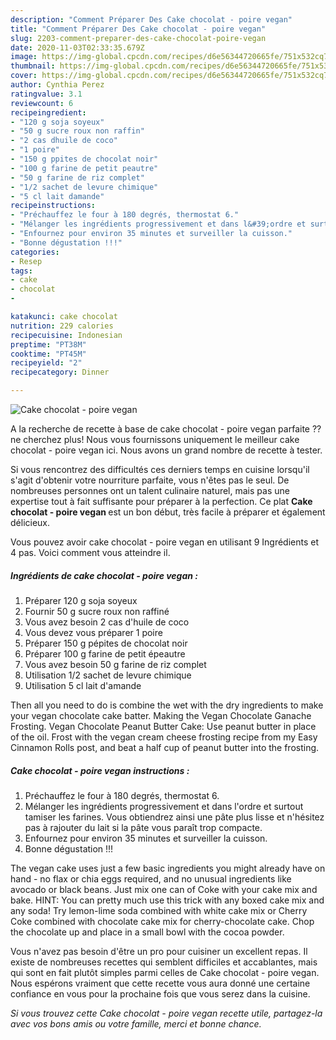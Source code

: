 ```yaml
---
description: "Comment Préparer Des Cake chocolat - poire vegan"
title: "Comment Préparer Des Cake chocolat - poire vegan"
slug: 2203-comment-preparer-des-cake-chocolat-poire-vegan
date: 2020-11-03T02:33:35.679Z
image: https://img-global.cpcdn.com/recipes/d6e56344720665fe/751x532cq70/cake-chocolat-poire-vegan-photo-principale-de-la-recette.jpg
thumbnail: https://img-global.cpcdn.com/recipes/d6e56344720665fe/751x532cq70/cake-chocolat-poire-vegan-photo-principale-de-la-recette.jpg
cover: https://img-global.cpcdn.com/recipes/d6e56344720665fe/751x532cq70/cake-chocolat-poire-vegan-photo-principale-de-la-recette.jpg
author: Cynthia Perez
ratingvalue: 3.1
reviewcount: 6
recipeingredient:
- "120 g soja soyeux"
- "50 g sucre roux non raffin"
- "2 cas dhuile de coco"
- "1 poire"
- "150 g ppites de chocolat noir"
- "100 g farine de petit peautre"
- "50 g farine de riz complet"
- "1/2 sachet de levure chimique"
- "5 cl lait damande"
recipeinstructions:
- "Préchauffez le four à 180 degrés, thermostat 6."
- "Mélanger les ingrédients progressivement et dans l&#39;ordre et surtout tamiser les farines. Vous obtiendrez ainsi une pâte plus lisse et n&#39;hésitez pas à rajouter du lait si la pâte vous paraît trop compacte."
- "Enfournez pour environ 35 minutes et surveiller la cuisson."
- "Bonne dégustation !!!"
categories:
- Resep
tags:
- cake
- chocolat
- 

katakunci: cake chocolat  
nutrition: 229 calories
recipecuisine: Indonesian
preptime: "PT38M"
cooktime: "PT45M"
recipeyield: "2"
recipecategory: Dinner

---
```



![Cake chocolat - poire vegan](https://img-global.cpcdn.com/recipes/d6e56344720665fe/751x532cq70/cake-chocolat-poire-vegan-photo-principale-de-la-recette.jpg)

A la recherche de recette à base de cake chocolat - poire vegan parfaite ?? ne cherchez plus! Nous vous fournissons uniquement le meilleur cake chocolat - poire vegan ici. Nous avons un grand nombre de recette à tester.

Si vous rencontrez des difficultés ces derniers temps en cuisine lorsqu'il s'agit d'obtenir votre nourriture parfaite, vous n'êtes pas le seul. De nombreuses personnes ont un talent culinaire naturel, mais pas une expertise tout à fait suffisante pour préparer à la perfection. Ce plat <strong> Cake chocolat - poire vegan </strong> est un bon début, très facile à préparer et également délicieux.

<!--inarticleads1-->

Vous pouvez avoir cake chocolat - poire vegan en utilisant 9 Ingrédients et 4 pas. Voici comment vous atteindre il.

##### Ingrédients de cake chocolat - poire vegan :

1. Préparer 120 g soja soyeux
1. Fournir 50 g sucre roux non raffiné
1. Vous avez besoin 2 cas d&#39;huile de coco
1. Vous devez vous préparer 1 poire
1. Préparer 150 g pépites de chocolat noir
1. Préparer 100 g farine de petit épeautre
1. Vous avez besoin 50 g farine de riz complet
1. Utilisation 1/2 sachet de levure chimique
1. Utilisation 5 cl lait d&#39;amande


Then all you need to do is combine the wet with the dry ingredients to make your vegan chocolate cake batter. Making the Vegan Chocolate Ganache Frosting. Vegan Chocolate Peanut Butter Cake: Use peanut butter in place of the oil. Frost with the vegan cream cheese frosting recipe from my Easy Cinnamon Rolls post, and beat a half cup of peanut butter into the frosting. 

<!--inarticleads2-->

##### Cake chocolat - poire vegan instructions :

1. Préchauffez le four à 180 degrés, thermostat 6.
1. Mélanger les ingrédients progressivement et dans l&#39;ordre et surtout tamiser les farines. Vous obtiendrez ainsi une pâte plus lisse et n&#39;hésitez pas à rajouter du lait si la pâte vous paraît trop compacte.
1. Enfournez pour environ 35 minutes et surveiller la cuisson.
1. Bonne dégustation !!!


The vegan cake uses just a few basic ingredients you might already have on hand - no flax or chia eggs required, and no unusual ingredients like avocado or black beans. Just mix one can of Coke with your cake mix and bake. HINT: You can pretty much use this trick with any boxed cake mix and any soda! Try lemon-lime soda combined with white cake mix or Cherry Coke combined with chocolate cake mix for cherry-chocolate cake. Chop the chocolate up and place in a small bowl with the cocoa powder. 

<!--inarticleads1-->

<p>
Vous n'avez pas besoin d'être un pro pour cuisiner un excellent repas. Il existe de nombreuses recettes qui semblent difficiles et accablantes, mais qui sont en fait plutôt simples parmi celles de Cake chocolat - poire vegan. Nous espérons vraiment que cette recette vous aura donné une certaine confiance en vous pour la prochaine fois que vous serez dans la cuisine.
</p>

<p>
<i>Si vous trouvez cette Cake chocolat - poire vegan recette utile, partagez-la avec vos bons amis ou votre famille, merci et bonne chance.</i>
</p>
